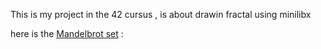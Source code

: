 This is my project in the 42 cursus , is about drawin fractal using minilibx 


here is the [Mandelbrot set](https://en.wikipedia.org/wiki/Mandelbrot_set) :



